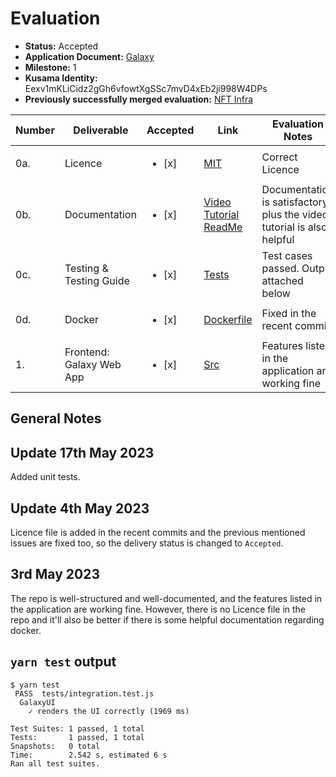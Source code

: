 # Evaluation

- **Status:** Accepted
- **Application Document:** [Galaxy](https://github.com/w3f/Grants-Program/blob/master/applications/galaxy.md)
- **Milestone:** 1
- **Kusama Identity:** Eexv1mKLiCidz2gGh6vfowtXgSSc7mvD4xEb2ji998W4DPs
- **Previously successfully merged evaluation:** [NFT Infra](https://github.com/w3f/Grant-Milestone-Delivery/pull/840)

| Number | Deliverable              | Accepted               | Link                                                                                                                                                       | Evaluation Notes                                                      |
| ------ | ------------------------ | ---------------------- | ---------------------------------------------------------------------------------------------------------------------------------------------------------- | --------------------------------------------------------------------- |
| 0a.    | Licence                  | <ul><li>[x] </li></ul> | [MIT](https://github.com/7flash/galaxy-polkadot/blob/d29439b081e9d71d9915b68d2ea1edfb6dd6ab7d/LICENSE)                                                     | Correct Licence                                                       |
| 0b.    | Documentation            | <ul><li>[x] </li></ul> | [Video Tutorial](https://youtu.be/WOQvxZCiU0Q) [ReadMe](https://github.com/7flash/galaxy-polkadot/blob/d29439b081e9d71d9915b68d2ea1edfb6dd6ab7d/README.md) | Documentation is satisfactory plus the video tutorial is also helpful |
| 0c.    | Testing & Testing Guide  | <ul><li>[x] </li></ul> | [Tests](https://github.com/7flash/galaxy-polkadot/tree/master#running-the-tests)                                                                           | Test cases passed. Output attached below                              |
| 0d.    | Docker                   | <ul><li>[x] </li></ul> | [Dockerfile](https://github.com/7flash/galaxy-polkadot/blob/d29439b081e9d71d9915b68d2ea1edfb6dd6ab7d/Dockerfile)                                           | Fixed in the recent commit.                                           |
| 1.     | Frontend: Galaxy Web App | <ul><li>[x] </li></ul> | [Src](https://github.com/7flash/galaxy-polkadot/tree/d29439b081e9d71d9915b68d2ea1edfb6dd6ab7d/src)                                                         | Features listed in the application are working fine                   |

## General Notes

## Update 17th May 2023

Added unit tests.

## Update 4th May 2023

Licence file is added in the recent commits and the previous mentioned issues are fixed too, so the delivery status is changed to `Accepted`.

## 3rd May 2023

The repo is well-structured and well-documented, and the features listed in the application are working fine. However, there is no Licence file in the repo and it'll also be better if there is some helpful documentation regarding docker.

## `yarn test` output

```console
$ yarn test
 PASS  tests/integration.test.js
  GalaxyUI
    ✓ renders the UI correctly (1969 ms)

Test Suites: 1 passed, 1 total
Tests:       1 passed, 1 total
Snapshots:   0 total
Time:        2.542 s, estimated 6 s
Ran all test suites.
```
